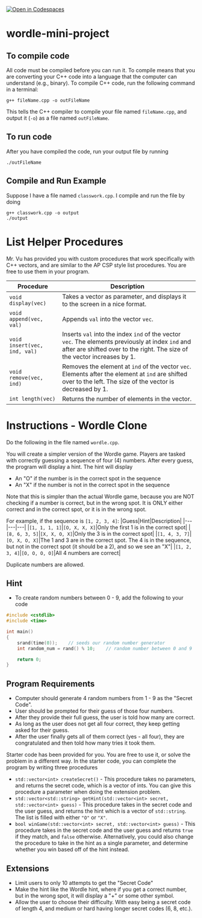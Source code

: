 [![Open in Codespaces](https://classroom.github.com/assets/launch-codespace-2972f46106e565e64193e422d61a12cf1da4916b45550586e14ef0a7c637dd04.svg)](https://classroom.github.com/open-in-codespaces?assignment_repo_id=17914073)
# wordle-mini-project

## To compile code
All code must be compiled before you can run it.  To compile means that you are converting your C++ code into a language that the computer can understand (e.g., binary).  To compile C++ code, run the following command in a terminal:
```
g++ fileName.cpp -o outFileName
```
This tells the C++ compiler to compile your file named `fileName.cpp`, and output it (`-o`) as a file named `outFileName`.

## To run code
After you have compiled the code, run your output file by running
```
./outFileName
```

## Compile and Run Example
Suppose I have a file named `classwork.cpp`.  I compile and run the file by doing
```
g++ classwork.cpp -o output
./output
```
# List Helper Procedures
Mr. Vu has provided you with custom procedures that work specifically with C++ vectors, and are similar to the AP CSP style list procedures.  You are free to use them in your program.

|Procedure|Description|
|---|---|
|`void display(vec)`|Takes a vector as parameter, and displays it to the screen in a nice format.|
|`void append(vec, val)`|Appends `val` into the vector `vec`.|
|`void insert(vec, ind, val)`|Inserts `val` into the index `ind` of the vector `vec`.  The elements previously at index `ind` and after are shifted over to the right.  The size of the vector increases by 1.|
|`void remove(vec, ind)`|Removes the element at `ind` of the vector `vec`.  Elements after the element at `ind` are shifted over to the left.  The size of the vector is decreased by 1.|
|`int length(vec)`|Returns the number of elements in the vector.|

# Instructions - Wordle Clone
Do the following in the file named `wordle.cpp`.

You will create a simpler version of the Wordle game.  Players are tasked with correctly guessing a sequence of four (4) numbers.  After every guess, the program will display a hint.  The hint will display
* An "O" if the number is in the correct spot in the sequence
* An "X" if the number is not in the correct spot in the sequence

Note that this is simpler than the actual Wordle game, because you are NOT checking if a number is correct, but in the wrong spot.  It is ONLY either correct and in the correct spot, or it is in the wrong spot.

For example, if the sequence is `[1, 2, 3, 4]`:
|Guess|Hint|Description|
|---|---|---|
|`[1, 1, 1, 1]`|`[O, X, X, X]`|Only the first 1 is in the correct spot|
|`[8, 6, 3, 5]`|`[X, X, O, X]`|Only the 3 is in the correct spot|
|`[1, 4, 3, 7]`|`[O, X, O, X]`|The 1 and 3 are in the correct spot.  The 4 is in the sequence, but not in the correct spot (it should be a 2), and so we see an "X"|
|`[1, 2, 3, 4]`|`[O, O, O, O]`|All 4 numbers are correct|

Duplicate numbers are allowed.

## Hint
* To create random numbers between 0 - 9, add the following to your code
```c++
#include <cstdlib>
#include <time>

int main()
{
    srand(time(0));    // seeds our random number generator
    int random_num = rand() % 10;    // random number between 0 and 9

    return 0;
}
```

## Program Requirements
* Computer should generate 4 random numbers from 1 - 9 as the "Secret Code".
* User should be prompted for their guess of those four numbers.
* After they provide their full guess, the user is told how many are correct.
* As long as the user does not get all four correct, they keep getting asked for their guess.
* After the user finally gets all of them correct (yes - all four), they are congratulated and then told how many tries it took them.

Starter code has been provided for you.  You are free to use it, or solve the problem in a different way.  In the starter code, you can complete the program by writing three procedures
* `std::vector<int> createSecret()` - This procedure takes no parameters, and returns the secret code, which is a vector of ints.  You can give this procedure a parameter when doing the extension problem.
* `std::vector<std::string> getHint(std::vector<int> secret, std::vector<int> guess)` - This procedure takes in the secret code and the user guess, and returns the hint which is a vector of `std::string`.  The list is filled with either `"O"` or `"X"`.
* `bool winGame(std::vector<int> secret, std::vector<int> guess)` - This procedure takes in the secret code and the user guess and returns `true` if they match, and `false` otherwise.  Alternatively, you could also change the procedure to take in the hint as a single parameter, and determine whether you win based off of the hint instead.

## Extensions
* Limit users to only 10 attempts to get the "Secret Code"
* Make the hint like the Wordle hint, where if you get a correct number, but in the wrong spot, it will display a "+" or some other symbol.
* Allow the user to choose their difficulty.  With easy being a secret code of length 4, and medium or hard having longer secret codes (6, 8, etc.).
